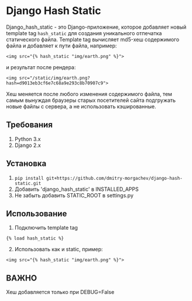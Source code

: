 # Django Hash Static

Django_hash_static - это Django-приложение, которое добавляет новый template tag ``hash_static`` для создания уникального отпечатка статического файла. Template tag вычисляет md5-хеш содержимого файла и добавляет к пути файла, например:

    <img src="{% hash_static "img/earth.png" %}">

и результат после рендера:

    <img src="/static/img/earth.png?hash=d9013eb3cf6e7c68a9e293c8b70907c9">

Хеш меняется после любого изменения содержимого файла, тем самым вынуждая браузеры старых посетителей сайта подгружать новые файлы с сервера, а не использовать кэшированные.

## Требования

1. Python 3.x
2. Django 2.x

## Установка

1. ```pip install git+https://github.com/dmitry-morgachev/django-hash-static.git```
2. Добавить 'django_hash_static' в INSTALLED_APPS
3. Не забыть добавить STATIC_ROOT в settings.py

## Использование

1. Подключить template tag

```{% load hash_static %}```

2. Использовать как и static, пример:

```<img src="{% hash_static "img/earth.png" %}">```

## ВАЖНО

Хеш добавляется только при DEBUG=False
